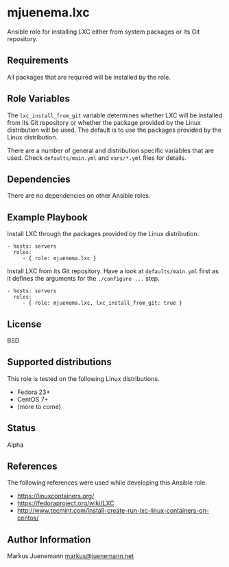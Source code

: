 mjuenema.lxc
============

Ansible role for installing LXC either from system packages or its Git repository.

Requirements
------------

All packages that are required will be installed by the role.

Role Variables
--------------

The ```lxc_install_from_git``` variable determines whether LXC will be installed from
its Git repository or whether the package provided by the Linux distribution will
be used. The default is to use the packages provided by the Linux distribution. 

There are a number of general and distribution specific variables that are used. Check 
```defaults/main.yml``` and ```vars/*.yml``` files for details. 

Dependencies
------------

There are no dependencies on other Ansible roles.

Example Playbook
----------------

Install LXC through the packages provided by the Linux distribution.

    - hosts: servers
      roles:
         - { role: mjuenema.lxc }


Install LXC from its Git repository. Have a look at ```defaults/main.yml``` first as it
defines the arguments for the ```./configure ...``` step.

    - hosts: servers
      roles:
         - { role: mjuenema.lxc, lxc_install_from_git: true }

License
-------

BSD

Supported distributions
-----------------------

This role is tested on the following Linux distributions.

* Fedora 23+
* CentOS 7+
* (more to come)

Status
------

Alpha

References
----------

The following references were used while developing this Ansible role.

* https://linuxcontainers.org/
* https://fedoraproject.org/wiki/LXC
* http://www.tecmint.com/install-create-run-lxc-linux-containers-on-centos/

Author Information
------------------

Markus Juenemann <markus@juenemann.net>
